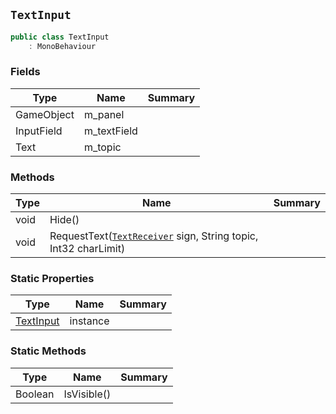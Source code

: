 ## `TextInput`

```csharp
public class TextInput
    : MonoBehaviour
```

### Fields

| Type | Name | Summary | 
| --- | --- | --- | 
| GameObject | m_panel |  | 
| InputField | m_textField |  | 
| Text | m_topic |  | 


### Methods

| Type | Name | Summary | 
| --- | --- | --- | 
| void | Hide() |  | 
| void | RequestText([`TextReceiver`](./TextReceiver.md) sign, String topic, Int32 charLimit) |  | 


### Static Properties

| Type | Name | Summary | 
| --- | --- | --- | 
| [TextInput](./TextInput.md) | instance |  | 


### Static Methods

| Type | Name | Summary | 
| --- | --- | --- | 
| Boolean | IsVisible() |  | 


